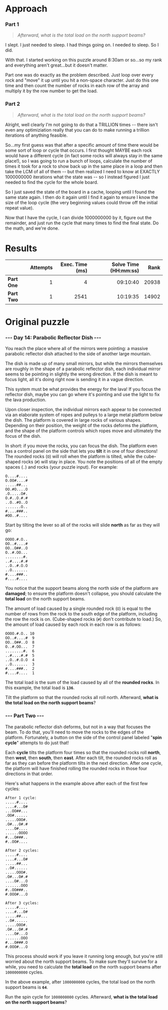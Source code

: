 # Approach
### Part 1
> _Afterward, what is the total load on the north support beams?_

I slept. I just needed to sleep. I had things going on. I needed to sleep. So I did.

With that. I started working on this puzzle around 8:30am or so...so my rank and everything aren't great...but it doesn't
matter.

Part one was do exactly as the problem described. Just loop over every rock and "move" it up until you hit a non-space
character. Just do this one time and then count the number of rocks in each row of the array and multiply it by the row number
to get the load.

### Part 2
> _Afterward, what is the total load on the north support beams?_

Alright, well clearly I'm not going to do that a TRILLION times -- there isn't even any optimiziation really that you can
do to make running a trillion iterations of anything feasible.

So...my first guess was that after a specific amount of time there would be some sort of loop or cycle that occurs.
I first thought MAYBE each rock would have a different cycle (in fact some rocks will always stay in the same place!), so
I was going to run a bunch of loops, calculate the number of times it took for a rock to show back up in the same place in a loop
and then take the LCM of all of them -- but then realized I need to know at EXACTLY 1000000000 iterations what the state
was -- so I instead figured I just needed to find the cycle for the whole board.

So I just saved the state of the board in a cache, looping until I found the same state again. I then do it again until I find it again
to ensure I know the size of the loop cycle (the very beginning values could throw off the initial repeat value).

Now that I have the cycle, I can divide 1000000000 by it, figure out the remainder, and just run the cycle that many times
to find the final state. Do the math, and we're done.

# Results

|              | Attempts | Exec. Time (ms) | Solve Time (HH:mm:ss) |  Rank |
|--------------|---------:|----------------:|----------------------:|------:|
| **Part One** |        1 |               4 |              09:10:40 | 20938 |
| **Part Two** |        1 |            2541 |              10:19:35 | 14902 |


# Original puzzle
### --- Day 14: Parabolic Reflector Dish ---
You reach the place where all of the mirrors were pointing: a massive parabolic reflector dish attached to the side of another large mountain.

The dish is made up of many small mirrors, but while the mirrors themselves are roughly in the shape of a parabolic reflector dish, each individual mirror seems to be pointing in slightly the wrong direction. If the dish is meant to focus light, all it's doing right now is sending it in a vague direction.

This system must be what provides the energy for the lava! If you focus the reflector dish, maybe you can go where it's pointing and use the light to fix the lava production.

Upon closer inspection, the individual mirrors each appear to be connected via an elaborate system of ropes and pulleys to a large metal platform below the dish. The platform is covered in large rocks of various shapes. Depending on their position, the weight of the rocks deforms the platform, and the shape of the platform controls which ropes move and ultimately the focus of the dish.

In short: if you move the rocks, you can focus the dish. The platform even has a control panel on the side that lets you **tilt** it in one of four directions! The rounded rocks (`O`) will roll when the platform is tilted, while the cube-shaped rocks (`#`) will stay in place. You note the positions of all of the empty spaces (`.`) and rocks (your puzzle input). For example:
```
O....#....
O.OO#....#
.....##...
OO.#O....O
.O.....O#.
O.#..O.#.#
..O..#O..O
.......O..
#....###..
#OO..#....
```
Start by tilting the lever so all of the rocks will slide **north** as far as they will go:
```
OOOO.#.O..
OO..#....#
OO..O##..O
O..#.OO...
........#.
..#....#.#
..O..#.O.O
..O.......
#....###..
#....#....
```
You notice that the support beams along the north side of the platform are **damaged**; to ensure the platform doesn't collapse, you should calculate the **total load** on the north support beams.

The amount of load caused by a single rounded rock (`O`) is equal to the number of rows from the rock to the south edge of the platform, including the row the rock is on. (Cube-shaped rocks (`#`) don't contribute to load.) So, the amount of load caused by each rock in each row is as follows:
```
OOOO.#.O.. 10
OO..#....#  9
OO..O##..O  8
O..#.OO...  7
........#.  6
..#....#.#  5
..O..#.O.O  4
..O.......  3
#....###..  2
#....#....  1
```
The total load is the sum of the load caused by all of the **rounded rocks**. In this example, the total load is **`136`**.

Tilt the platform so that the rounded rocks all roll north. Afterward, **what is the total load on the north support beams**?

### --- Part Two ---
The parabolic reflector dish deforms, but not in a way that focuses the beam. To do that, you'll need to move the rocks to the edges of the platform. Fortunately, a button on the side of the control panel labeled "**spin cycle**" attempts to do just that!

Each **cycle** tilts the platform four times so that the rounded rocks roll **north**, then **west**, then **south**, then **east**. After each tilt, the rounded rocks roll as far as they can before the platform tilts in the next direction. After one cycle, the platform will have finished rolling the rounded rocks in those four directions in that order.

Here's what happens in the example above after each of the first few cycles:
```
After 1 cycle:
.....#....
....#...O#
...OO##...
.OO#......
.....OOO#.
.O#...O#.#
....O#....
......OOOO
#...O###..
#..OO#....

After 2 cycles:
.....#....
....#...O#
.....##...
..O#......
.....OOO#.
.O#...O#.#
....O#...O
.......OOO
#..OO###..
#.OOO#...O

After 3 cycles:
.....#....
....#...O#
.....##...
..O#......
.....OOO#.
.O#...O#.#
....O#...O
.......OOO
#...O###.O
#.OOO#...O
```
This process should work if you leave it running long enough, but you're still worried about the north support beams. To make sure they'll survive for a while, you need to calculate the **total load** on the north support beams after `1000000000` cycles.

In the above example, after `1000000000` cycles, the total load on the north support beams is **`64`**.

Run the spin cycle for `1000000000` cycles. Afterward, **what is the total load on the north support beams**?
